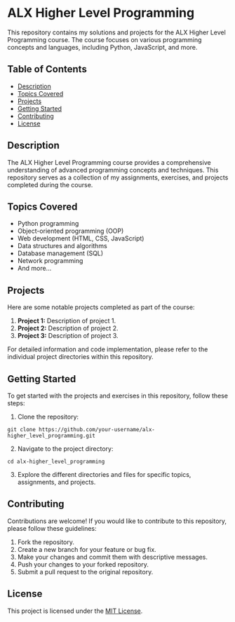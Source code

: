 <html>
  <h1>ALX Higher Level Programming</h1>
  <p>This repository contains my solutions and projects for the ALX Higher Level Programming course. The course focuses on various programming concepts and languages, including Python, JavaScript, and more.</p>

  <h2>Table of Contents</h2>
  <ul>
    <li><a href="#description">Description</a></li>
    <li><a href="#topics-covered">Topics Covered</a></li>
    <li><a href="#projects">Projects</a></li>
    <li><a href="#getting-started">Getting Started</a></li>
    <li><a href="#contributing">Contributing</a></li>
    <li><a href="#license">License</a></li>
  </ul>

  <h2 id="description">Description</h2>
  <p>The ALX Higher Level Programming course provides a comprehensive understanding of advanced programming concepts and techniques. This repository serves as a collection of my assignments, exercises, and projects completed during the course.</p>

  <h2 id="topics-covered">Topics Covered</h2>
  <ul>
    <li>Python programming</li>
    <li>Object-oriented programming (OOP)</li>
    <li>Web development (HTML, CSS, JavaScript)</li>
    <li>Data structures and algorithms</li>
    <li>Database management (SQL)</li>
    <li>Network programming</li>
    <li>And more...</li>
  </ul>

  <h2 id="projects">Projects</h2>
  <p>Here are some notable projects completed as part of the course:</p>
  <ol>
    <li><strong>Project 1:</strong> Description of project 1.</li>
    <li><strong>Project 2:</strong> Description of project 2.</li>
    <li><strong>Project 3:</strong> Description of project 3.</li>
  </ol>
  <p>For detailed information and code implementation, please refer to the individual project directories within this repository.</p>

  <h2 id="getting-started">Getting Started</h2>
  <p>To get started with the projects and exercises in this repository, follow these steps:</p>
  <ol>
    <li>Clone the repository:</li>
  </ol>
  <pre><code>git clone https://github.com/your-username/alx-higher_level_programming.git</code></pre>
  <ol start="2">
    <li>Navigate to the project directory:</li>
  </ol>
  <pre><code>cd alx-higher_level_programming</code></pre>
  <ol start="3">
    <li>Explore the different directories and files for specific topics, assignments, and projects.</li>
  </ol>

  <h2 id="contributing">Contributing</h2>
  <p>Contributions are welcome! If you would like to contribute to this repository, please follow these guidelines:</p>
  <ol>
    <li>Fork the repository.</li>
    <li>Create a new branch for your feature or bug fix.</li>
    <li>Make your changes and commit them with descriptive messages.</li>
    <li>Push your changes to your forked repository.</li>
    <li>Submit a pull request to the original repository.</li>
  </ol>

  <h2 id="license">License</h2>
  <p>This project is licensed under the <a href="LICENSE">MIT License</a>.</p>
</body>
</html>

